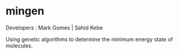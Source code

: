 # mingen

Developers : Mark Gomes | Sahid Kebe

Using genetic algorithms to determine the minimum energy state of molecules.
